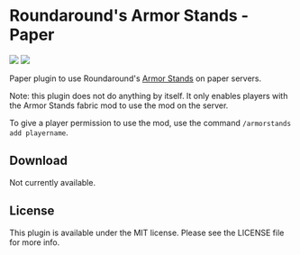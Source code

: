 # Roundaround's Armor Stands - Paper

<img src="https://img.shields.io/badge/Loader-Paper-%23313e51?style=for-the-badge"/>
<img src="https://img.shields.io/badge/MC-1.21-%23313e51?style=for-the-badge"/>

Paper plugin to use Roundaround's [Armor Stands](https://modrinth.com/mod/armor-stands) on paper servers.

Note: this plugin does not do anything by itself. It only enables players with the Armor Stands fabric mod to use the mod on the server.

To give a player permission to use the mod, use the command `/armorstands add playername`.

## Download

Not currently available.

## License

This plugin is available under the MIT license. Please see the LICENSE file for more info.
